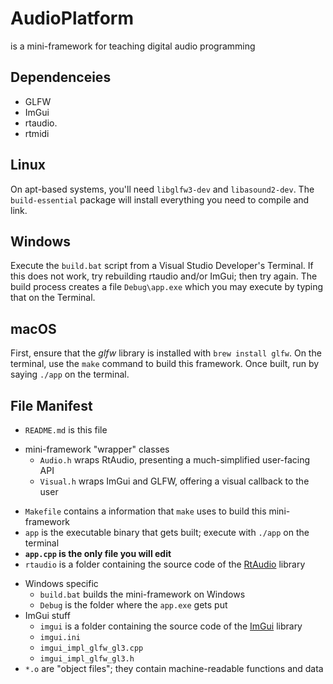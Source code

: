 # AudioPlatform

is a mini-framework for teaching digital audio programming


## Dependenceies
- GLFW
- ImGui
- rtaudio.
- rtmidi

## Linux

On apt-based systems, you'll need `libglfw3-dev` and `libasound2-dev`. The `build-essential` package will install everything you need to compile and link. 

## Windows

Execute the `build.bat` script from a Visual Studio Developer's Terminal. If this does not work, try rebuilding rtaudio and/or ImGui; then try again. The build process creates a file `Debug\app.exe` which you may execute by typing that on the Terminal.


## macOS

First, ensure that the _glfw_ library is installed with `brew install glfw`. On the terminal, use the `make` command to build this framework. Once built, run by saying `./app` on the terminal.


## File Manifest

- `README.md` is this file
+ mini-framework "wrapper" classes
  - `Audio.h` wraps RtAudio, presenting a much-simplified user-facing API
  - `Visual.h`  wraps ImGui and GLFW, offering a visual callback to the user
- `Makefile` contains a information that `make` uses to build this mini-framework
- `app` is the executable binary that gets built; execute with `./app` on the terminal
- **`app.cpp` is the only file you will edit**
- `rtaudio` is a folder containing the source code of the [RtAudio](https://www.music.mcgill.ca/~gary/rtaudio/) library
+ Windows specific
  - `build.bat` builds the mini-framework on Windows
  - `Debug` is the folder where the `app.exe` gets put
+ ImGui stuff
  - `imgui` is a folder containing the source code of the [ImGui](https://github.com/ocornut/imgui/) library
  - `imgui.ini`
  - `imgui_impl_glfw_gl3.cpp`
  - `imgui_impl_glfw_gl3.h`
+ `*.o` are "object files"; they contain machine-readable functions and data

